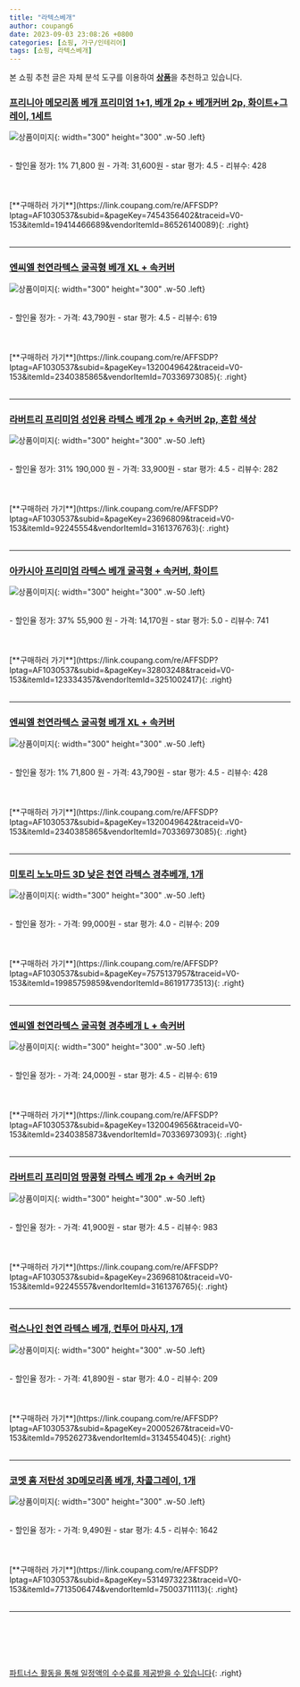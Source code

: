 ```yaml
---
title: "라텍스베개"
author: coupang6
date: 2023-09-03 23:08:26 +0800
categories: [쇼핑, 가구/인테리어]
tags: [쇼핑, 라텍스베개]
---
```


본 쇼핑 추천 글은 자체 분석 도구를 이용하여 [**상품**](https://link.coupang.com/a/bao1ui)을 추천하고 있습니다.

### [프리니아 메모리폼 베개 프리미엄 1+1, 베개 2p + 베개커버 2p, 화이트+그레이, 1세트](https://link.coupang.com/re/AFFSDP?lptag=AF1030537&subid=&pageKey=7454356402&traceid=V0-153&itemId=19414466689&vendorItemId=86526140089)

![상품이미지](https://thumbnail6.coupangcdn.com/thumbnails/remote/230x230ex/image/vendor_inventory/7a39/47f08c9a106696833c90a0a55c05f1c25b99a3a0cc57531769a11fd8b570.png){: width="300" height="300" .w-50 .left}


<br>
- 할인율 정가: 1%  71,800   원
- 가격: 31,600원
- star 평가: 4.5
- 리뷰수: 428
<br>
<br>
<br>
<br>
[**구매하러 가기**](https://link.coupang.com/re/AFFSDP?lptag=AF1030537&subid=&pageKey=7454356402&traceid=V0-153&itemId=19414466689&vendorItemId=86526140089){: .right}
<br>
<br>

---

### [엔씨엘 천연라텍스 굴곡형 베개 XL + 속커버](https://link.coupang.com/re/AFFSDP?lptag=AF1030537&subid=&pageKey=1320049642&traceid=V0-153&itemId=2340385865&vendorItemId=70336973085)

![상품이미지](https://thumbnail6.coupangcdn.com/thumbnails/remote/230x230ex/image/retail/images/2020/03/03/15/7/916300ba-c1bd-4b66-8ace-1aebc2252ad5.jpg){: width="300" height="300" .w-50 .left}


<br>
- 할인율 정가: 
- 가격: 43,790원
- star 평가: 4.5
- 리뷰수: 619
<br>
<br>
<br>
<br>
[**구매하러 가기**](https://link.coupang.com/re/AFFSDP?lptag=AF1030537&subid=&pageKey=1320049642&traceid=V0-153&itemId=2340385865&vendorItemId=70336973085){: .right}
<br>
<br>

---

### [라버트리 프리미엄 성인용 라텍스 베개 2p + 속커버 2p, 혼합 색상](https://link.coupang.com/re/AFFSDP?lptag=AF1030537&subid=&pageKey=23696809&traceid=V0-153&itemId=92245554&vendorItemId=3161376763)

![상품이미지](https://thumbnail9.coupangcdn.com/thumbnails/remote/230x230ex/image/product/image/vendoritem/2019/03/20/3161376763/d5de2f2c-1047-4a00-8452-fd403a1d3c97.jpg){: width="300" height="300" .w-50 .left}


<br>
- 할인율 정가: 31%  190,000   원
- 가격: 33,900원
- star 평가: 4.5
- 리뷰수: 282
<br>
<br>
<br>
<br>
[**구매하러 가기**](https://link.coupang.com/re/AFFSDP?lptag=AF1030537&subid=&pageKey=23696809&traceid=V0-153&itemId=92245554&vendorItemId=3161376763){: .right}
<br>
<br>

---

### [아카시아 프리미엄 라텍스 베개 굴곡형 + 속커버, 화이트](https://link.coupang.com/re/AFFSDP?lptag=AF1030537&subid=&pageKey=32803248&traceid=V0-153&itemId=123334357&vendorItemId=3251002417)

![상품이미지](https://thumbnail7.coupangcdn.com/thumbnails/remote/230x230ex/image/retail/images/2017/08/22/17/1/c736978b-3013-42aa-8846-755f30ce83bd.jpg){: width="300" height="300" .w-50 .left}


<br>
- 할인율 정가: 37%  55,900   원
- 가격: 14,170원
- star 평가: 5.0
- 리뷰수: 741
<br>
<br>
<br>
<br>
[**구매하러 가기**](https://link.coupang.com/re/AFFSDP?lptag=AF1030537&subid=&pageKey=32803248&traceid=V0-153&itemId=123334357&vendorItemId=3251002417){: .right}
<br>
<br>

---

### [엔씨엘 천연라텍스 굴곡형 베개 XL + 속커버](https://link.coupang.com/re/AFFSDP?lptag=AF1030537&subid=&pageKey=1320049642&traceid=V0-153&itemId=2340385865&vendorItemId=70336973085)

![상품이미지](https://thumbnail6.coupangcdn.com/thumbnails/remote/230x230ex/image/retail/images/2020/03/03/15/7/916300ba-c1bd-4b66-8ace-1aebc2252ad5.jpg){: width="300" height="300" .w-50 .left}


<br>
- 할인율 정가: 1%  71,800   원
- 가격: 43,790원
- star 평가: 4.5
- 리뷰수: 428
<br>
<br>
<br>
<br>
[**구매하러 가기**](https://link.coupang.com/re/AFFSDP?lptag=AF1030537&subid=&pageKey=1320049642&traceid=V0-153&itemId=2340385865&vendorItemId=70336973085){: .right}
<br>
<br>

---

### [미토리 노노마드 3D 낮은 천연 라텍스 경추베개, 1개](https://link.coupang.com/re/AFFSDP?lptag=AF1030537&subid=&pageKey=7575137957&traceid=V0-153&itemId=19985759859&vendorItemId=86191773513)

![상품이미지](https://thumbnail6.coupangcdn.com/thumbnails/remote/230x230ex/image/vendor_inventory/71ae/ed7ab33b1a1b25b4bfb9e9b4649dafa5cbfdda984418640a09dae6fb78e8.jpg){: width="300" height="300" .w-50 .left}


<br>
- 할인율 정가: 
- 가격: 99,000원
- star 평가: 4.0
- 리뷰수: 209
<br>
<br>
<br>
<br>
[**구매하러 가기**](https://link.coupang.com/re/AFFSDP?lptag=AF1030537&subid=&pageKey=7575137957&traceid=V0-153&itemId=19985759859&vendorItemId=86191773513){: .right}
<br>
<br>

---

### [엔씨엘 천연라텍스 굴곡형 경추베개 L + 속커버](https://link.coupang.com/re/AFFSDP?lptag=AF1030537&subid=&pageKey=1320049656&traceid=V0-153&itemId=2340385873&vendorItemId=70336973093)

![상품이미지](https://thumbnail7.coupangcdn.com/thumbnails/remote/230x230ex/image/retail/images/2020/03/03/15/9/704be495-ed68-4187-a474-245d26f788c7.jpg){: width="300" height="300" .w-50 .left}


<br>
- 할인율 정가: 
- 가격: 24,000원
- star 평가: 4.5
- 리뷰수: 619
<br>
<br>
<br>
<br>
[**구매하러 가기**](https://link.coupang.com/re/AFFSDP?lptag=AF1030537&subid=&pageKey=1320049656&traceid=V0-153&itemId=2340385873&vendorItemId=70336973093){: .right}
<br>
<br>

---

### [라버트리 프리미엄 땅콩형 라텍스 베개 2p + 속커버 2p](https://link.coupang.com/re/AFFSDP?lptag=AF1030537&subid=&pageKey=23696810&traceid=V0-153&itemId=92245557&vendorItemId=3161376765)

![상품이미지](https://thumbnail6.coupangcdn.com/thumbnails/remote/230x230ex/image/retail/images/2017/06/08/16/0/2d106c06-969a-4741-8cf2-451195271927.jpg){: width="300" height="300" .w-50 .left}


<br>
- 할인율 정가: 
- 가격: 41,900원
- star 평가: 4.5
- 리뷰수: 983
<br>
<br>
<br>
<br>
[**구매하러 가기**](https://link.coupang.com/re/AFFSDP?lptag=AF1030537&subid=&pageKey=23696810&traceid=V0-153&itemId=92245557&vendorItemId=3161376765){: .right}
<br>
<br>

---

### [럭스나인 천연 라텍스 베개, 컨투어 마사지, 1개](https://link.coupang.com/re/AFFSDP?lptag=AF1030537&subid=&pageKey=20005267&traceid=V0-153&itemId=79526273&vendorItemId=3134554045)

![상품이미지](https://thumbnail6.coupangcdn.com/thumbnails/remote/230x230ex/image/retail/images/2017/04/26/9/5/2e06f5af-ef97-47f0-b737-89cee65f8c96.jpg){: width="300" height="300" .w-50 .left}


<br>
- 할인율 정가: 
- 가격: 41,890원
- star 평가: 4.0
- 리뷰수: 209
<br>
<br>
<br>
<br>
[**구매하러 가기**](https://link.coupang.com/re/AFFSDP?lptag=AF1030537&subid=&pageKey=20005267&traceid=V0-153&itemId=79526273&vendorItemId=3134554045){: .right}
<br>
<br>

---

### [코멧 홈 저탄성 3D메모리폼 베개, 차콜그레이, 1개](https://link.coupang.com/re/AFFSDP?lptag=AF1030537&subid=&pageKey=5314973223&traceid=V0-153&itemId=7713506474&vendorItemId=75003711113)

![상품이미지](https://thumbnail9.coupangcdn.com/thumbnails/remote/230x230ex/image/retail/images/82149151799754-9520cfbe-6c9b-4da0-b834-c08b41df969a.jpg){: width="300" height="300" .w-50 .left}


<br>
- 할인율 정가: 
- 가격: 9,490원
- star 평가: 4.5
- 리뷰수: 1642
<br>
<br>
<br>
<br>
[**구매하러 가기**](https://link.coupang.com/re/AFFSDP?lptag=AF1030537&subid=&pageKey=5314973223&traceid=V0-153&itemId=7713506474&vendorItemId=75003711113){: .right}
<br>
<br>

---
<br><br><br><br><br> [파트너스 활동을 통해 일정액의 수수료를 제공받을 수 있습니다](https://link.coupang.com/a/bao1ui){: .right}